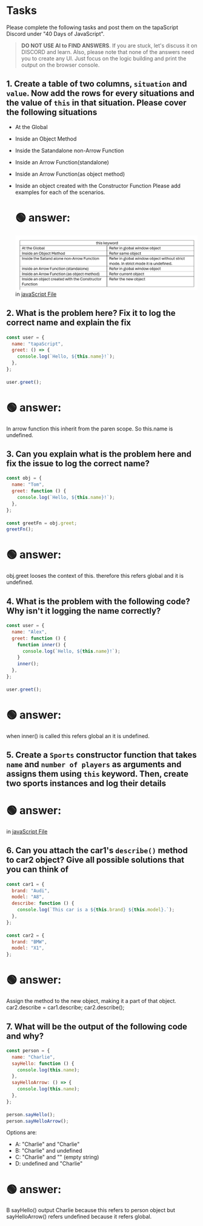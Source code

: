 # Tasks

Please complete the following tasks and post them on the tapaScript Discord under "40 Days of JavaScript".

> **DO NOT USE AI to FIND ANSWERS**. If you are stuck, let's discuss it on DISCORD and learn. Also, please note that none of the answers need you to create any UI. Just focus on the logic building and print the output on the browser console.

## 1. Create a table of two columns, `situation` and `value`. Now add the rows for every situations and the value of `this` in that situation. Please cover the following situations

- At the Global
- Inside an Object Method
- Inside the Satandalone non-Arrow Function
- Inside an Arrow Function(standalone)
- Inside an Arrow Function(as object method)
- Inside an object created with the Constructor Function
  Please add examples for each of the scenarios.

  # 🟢 answer:

  ![code](./task01.png)
  in [javaScript File](./scripts.js)

## 2. What is the problem here? Fix it to log the correct name and explain the fix

```js
const user = {
  name: "tapaScript",
  greet: () => {
    console.log(`Hello, ${this.name}!`);
  },
};

user.greet();
```

# 🟢 answer:

In arrow function this inherit from the paren scope. So this.name is undefined.

## 3. Can you explain what is the problem here and fix the issue to log the correct name?

```js
const obj = {
  name: "Tom",
  greet: function () {
    console.log(`Hello, ${this.name}!`);
  },
};

const greetFn = obj.greet;
greetFn();
```

# 🟢 answer:

obj.greet looses the context of this. therefore this refers global and it is undefined.

## 4. What is the problem with the following code? Why isn't it logging the name correctly?

```js
const user = {
  name: "Alex",
  greet: function () {
    function inner() {
      console.log(`Hello, ${this.name}!`);
    }
    inner();
  },
};

user.greet();
```

# 🟢 answer:

when inner() is called this refers global an it is undefined.

## 5. Create a `Sports` constructor function that takes `name` and `number of players` as arguments and assigns them using `this` keyword. Then, create two sports instances and log their details

# 🟢 answer:

in [javaScript File](./scripts.js)

## 6. Can you attach the car1's `describe()` method to car2 object? Give all possible solutions that you can think of

```js
const car1 = {
  brand: "Audi",
  model: "A8",
  describe: function () {
    console.log(`This car is a ${this.brand} ${this.model}.`);
  },
};

const car2 = {
  brand: "BMW",
  model: "X1",
};
```

# 🟢 answer:

Assign the method to the new object, making it a part of that object.
car2.describe = car1.describe;
car2.describe();

## 7. What will be the output of the following code and why?

```js
const person = {
  name: "Charlie",
  sayHello: function () {
    console.log(this.name);
  },
  sayHelloArrow: () => {
    console.log(this.name);
  },
};

person.sayHello();
person.sayHelloArrow();
```

Options are:

- A: "Charlie" and "Charlie"
- B: "Charlie" and undefined
- C: "Charlie" and "" (empty string)
- D: undefined and "Charlie"

# 🟢 answer:

B
sayHello() output Charlie because this refers to person object but sayHelloArrow() refers undefined because it refers global.
